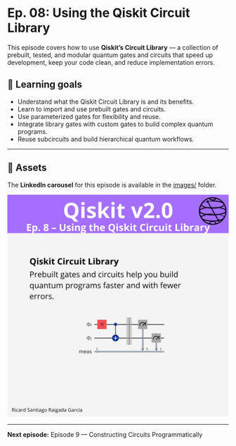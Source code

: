 # Ep. 08: Using the Qiskit Circuit Library

This episode covers how to use **Qiskit’s Circuit Library** — a collection of prebuilt, tested, and modular quantum gates and circuits that speed up development, keep your code clean, and reduce implementation errors.

## 🎯 Learning goals

- Understand what the Qiskit Circuit Library is and its benefits.  
- Learn to import and use prebuilt gates and circuits.  
- Use parameterized gates for flexibility and reuse.  
- Integrate library gates with custom gates to build complex quantum programs.  
- Reuse subcircuits and build hierarchical quantum workflows.  

---

## 📁 Assets

The **LinkedIn carousel** for this episode is available in the [images/](images/) folder.

![Example](images/1.png)

---

**Next episode:** Episode 9 — Constructing Circuits Programmatically
